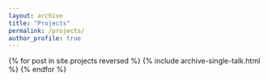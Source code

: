 ```yaml
---
layout: archive
title: "Projects"
permalink: /projects/
author_profile: true
---
```



{% for post in site.projects reversed %}
  {% include archive-single-talk.html %}
{% endfor %}
